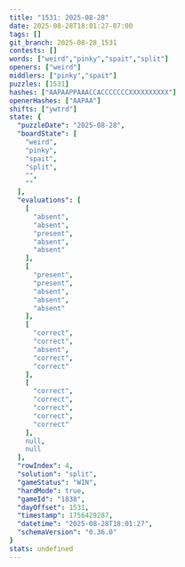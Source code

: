 ```yaml
---
title: "1531: 2025-08-28"
date: 2025-08-28T18:01:27-07:00
tags: []
git_branch: 2025-08-28_1531
contests: []
words: ["weird","pinky","spait","split"]
openers: ["weird"]
middlers: ["pinky","spait"]
puzzles: [1531]
hashes: ["AAPAAPPAAACCACCCCCCCXXXXXXXXXX"]
openerHashes: ["AAPAA"]
shifts: ["ywtrd"]
state: {
  "puzzleDate": "2025-08-28",
  "boardState": [
    "weird",
    "pinky",
    "spait",
    "split",
    "",
    ""
  ],
  "evaluations": [
    [
      "absent",
      "absent",
      "present",
      "absent",
      "absent"
    ],
    [
      "present",
      "present",
      "absent",
      "absent",
      "absent"
    ],
    [
      "correct",
      "correct",
      "absent",
      "correct",
      "correct"
    ],
    [
      "correct",
      "correct",
      "correct",
      "correct",
      "correct"
    ],
    null,
    null
  ],
  "rowIndex": 4,
  "solution": "split",
  "gameStatus": "WIN",
  "hardMode": true,
  "gameId": "1838",
  "dayOffset": 1531,
  "timestamp": 1756429287,
  "datetime": "2025-08-28T18:01:27",
  "schemaVersion": "0.36.0"
}
stats: undefined
---
```

<!-- more -->
